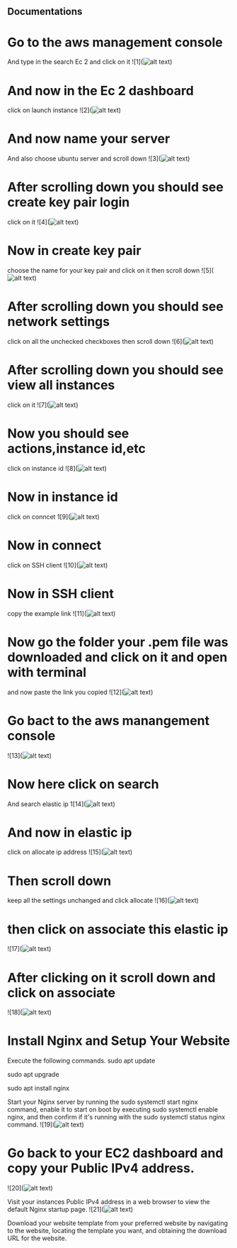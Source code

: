 ## Documentations

# Go to the aws management console
And type in the search Ec 2 and click on it
![1](![alt text](<../img folder/pic-1.png>))

# And now in the Ec 2 dashboard 
click on launch instance 
![2](![alt text](<../img folder/img 2.png>))

# And now name your server
And also choose ubuntu server and scroll down
![3](![alt text](<../img folder/img 3.png>))

# After scrolling down you should see create key pair login
click on it 
![4](![alt text](<../img folder/img 3.png>))

# Now in create key pair 
choose the name for your key pair and click on it then scroll down
![5](![alt text](<../img folder/img5.png>))

# After scrolling down you should see network settings 
click on all the unchecked checkboxes then scroll down
![6](![alt text](<../img folder/img 6.png>))

# After scrolling down you should see view all instances
click on it 
![7](![alt text](<../img folder/img 7.png>))

# Now you should see actions,instance id,etc
click on instance id
![8](![alt text](<../img folder/img 8.png>))

# Now in instance id 
click on conncet
1[9](![alt text](<../img folder/img 9.png>))

# Now in connect
click on SSH client
![10](![alt text](<../img folder/img 10.png>))

# Now in SSH client
copy the example link
![11](![alt text](<../img folder/img 11.png>))

# Now go the folder your .pem file was downloaded and click on it and open with terminal
and now paste the link you copied
![12](![alt text](<../img folder/Screen Shot 2024-08-19 at 20.30.58.png>))

# Go bact to the aws manangement console
![13](![alt text](<../img folder/Img 14.png>))

# Now here click on search
And search elastic ip 
1[14](![alt text](</img folder/Screen Shot 2024-08-21 at 14.25.27.png>))

# And now in elastic ip 
click on allocate ip address
![15](![alt text](</img folder/img-16.png>))

# Then scroll down
keep all the settings unchanged and click allocate
![16](![alt text](</img folder/Screen Shot 2024-08-19 at 20.39.55.png>))

# then click on associate this elastic ip
![17](![alt text](</img folder/img18.png>))

# After clicking on it scroll down and  click on associate 
![18](![alt text](<img folder/15.png>))

# Install Nginx and Setup Your Website
Execute the following commands.
sudo apt update

sudo apt upgrade

sudo apt install nginx

Start your Nginx server by running the sudo systemctl start nginx command, enable it to start on boot by executing sudo systemctl enable nginx, and then confirm if it's running with the sudo systemctl status nginx command.
![19](![alt text](<img folder/Screen Shot 2024-08-19 at 21.56.09.png>))

# Go back to your EC2 dashboard and copy your Public IPv4 address.
![20](![alt text](<img folder/Screen Shot 2024-08-19 at 21.33.59.png>))

Visit your instances Public IPv4 address in a web browser to view the default Nginx startup page.
![21](![alt text](<img folder/Screen Shot 2024-08-19 at 21.34.11.png>))

Download your website template from your preferred website by navigating to the website, locating the template you want, and obtaining the download URL for the website.




